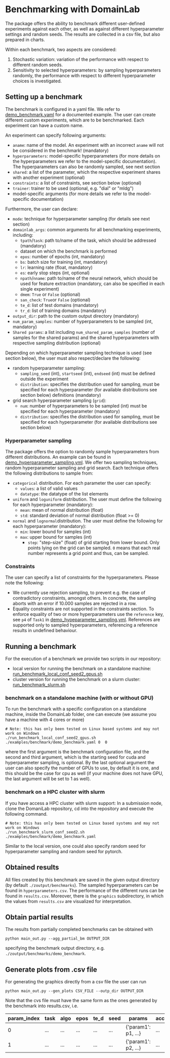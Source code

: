 # Benchmarking with DomainLab

The package offers the ability to benchmark different user-defined experiments against each other,
as well as against different hyperparameter settings and random seeds.
The results are collected in a csv file, but also prepared in charts.

Within each benchmark, two aspects are considered:
1. Stochastic variation: variation of the performance with respect to different random seeds.
2. Sensitivity to selected hyperparameters: by sampling hyperparameters randomly,
the performance with respect to different hyperparameter choices is investigated.

## Setting up a benchmark
The benchmark is configured in a yaml file. We refer to [demo_benchmark.yaml](https://github.com/marrlab/DomainLab/blob/master/examples/benchmark/demo_benchmark.yaml) for a documented
example. The user can create different custom experiments, which are to be benchmarked. Each
experiment can have a custom name.

An experiment can specify following arguments:
- `aname`: name of the model. An experiment with an incorrect `aname` will not be considered in the
benchmark! (mandatory)
- `hyperparameters`: model-specific hyperparameters (for more details on the hyperparameters we
refer to the model-specific documentation). The hyperparameters can also be randomly sampled, see
next section
- `shared`: a list of the parameter, which the respective experiment shares with another experiment
(optional)
- `constraints`: a list of constraints, see section below (optional)
- `trainer`: trainer to be used (optional, e.g. "dial" or "mldg")
- model-specific arguments (for more details we refer to the model-specific documentation)

Furthermore, the user can declare:
- `mode`: technique for hyperparameter sampling (for details see next section)
- `domainlab_args`: common arguments for all benchmarking experiments, including:
  - `tpath`/`task`: path to/name of the task, which should be addressed (mandatory)
  - dataset on which the benchmark is performed
  - `epos`: number of epochs (int, mandatory)
  - `bs`: batch size for training (int, mandatory)
  - `lr`: learning rate (float, mandatory)
  - `es`: early stop steps (int, optional)
  - `npath`/`nname`: path to/name of the neural network, which should be used for feature extraction
    (mandatory, can also be specified in each single experiment)
  - `dmem`: `True` or `False` (optional)
  - `san_check`: `True`or `False` (optional)
  - `te_d`: list of test domains (mandatory)
  - `tr_d`: list of training domains (mandatory)
- `output_dir`: path to the custom output directory (mandatory)
- `num_param_samples`: number of hyperparameters to be sampled (int, mandatory)
- `Shared params`: a list including `num_shared_param_samples` (number of samples for the shared
params) and the shared hyperparameters with respective sampling distribution (optional)

Depending on which hyperparameter sampling technique is used (see section below), the user must also
respect/declare the following:
- random hyperparameter sampling:
  - `sampling_seed` (int), `startseed` (int), `endseed` (int) must be defined outside the experiment
  - `distribution`: specifies the distribution used for sampling, must be specified for each
  hyperparameter (for available distributions see section below)
  definitions (mandatory)
- grid search hyperparameter sampling (`grid`):
  - `num`: number of hyperparameters to be sampled (int) must be specified for each hyperparameter
  (mandatory)
  - `distribution`: specifies the distribution used for sampling, must be specified for each
  hyperparameter (for available distributions see section below)
  

### Hyperparameter sampling
The package offers the option to randomly sample hyperparameters from different distributions.
An example can be found in [demo_hyperparameter_sampling.yml](https://github.com/marrlab/DomainLab/blob/master/examples/yaml/demo_hyperparameter_sampling.yml). We offer two sampling
techniques, random hyperparameter sampling and grid search. Each technique offers the following
distributions to sample from:
- `categorical` distribution. For each parameter the user can specify:
  - `values`: a list of valid values 
  - `datatype`: the datatype of the list elements
- `uniform` and `loguniform` distribution. The user must define the following for each
hyperparameter (mandatory):
  - `mean`: mean of normal distribution (float)
  - `std`: standard deviation of normal distribution (float >= 0)
- `normal` and `lognormal`distribution. The user must define the following for each hyperparameter
  (mandatory):
  - `min`: lower bound for samples (int)
  - `max`: upper bound for samples (int)
    - `step`: "step-size" (float) of grid starting from lower bound. Only points lying on the grid
    can be sampled. `0` means that each real number represents a grid point and thus, can be sampled. 
  

### Constraints
The user can specify a list of constraints for the hyperparameters. Please note the following:
- We currently use rejection sampling, to prevent e.g. the case of contradictory constraints,
amongst others. In concrete, the sampling aborts with an error if 10.000 samples are rejected in a
row. 
- Equality constraints are not supported in the constraints section. To enforce equality of two or 
more hyperparameters use the `reference` key, see `p4` of `Task1` in
[demo_hypeparameter_sampling.yml](https://github.com/marrlab/DomainLab/blob/master/examples/yaml/demo_hyperparameter_sampling.yml). References are supported only to sampled hyperparameters,
referencing a reference results in undefined behaviour.


## Running a benchmark
For the execution of a benchmark we provide two scripts in our repository:
- local version for running the benchmark on a standalone machine:
[run_benchmark_local_conf_seed2_gpus.sh](https://github.com/marrlab/DomainLab/blob/master/run_benchmark_local_conf_seed2_gpus.sh)
- cluster version for running the benchmark on a slurm cluster: [run_benchmark_slurm.sh](https://github.com/marrlab/DomainLab/blob/master/run_benchmark_slurm_conf_seed2.sh)

### benchmark on a standalone machine (with or without GPU)
To run the benchmark with a specific configuration on a standalone machine, inside the DomainLab 
folder, one can execute (we assume you have a machine with 4 cores or more)
```shell
# Note: this has only been tested on Linux based systems and may not work on Windows
./run_benchmark_local_conf_seed2_gpus.sh ./examples/benchmark/demo_benchmark.yaml 0  0
```
where the first argument is the benchmark configuration file, and the second and third argument,
which is the starting seed for cuda and hyperparameter sampling, is optional. By the last optional
argument the user can also specify the number of GPUs to use, by default it is one, and this should
be the case for cpu as well (if your machine does not have GPU, the last argument will be set to 1
as well).

### benchmark on a HPC cluster with slurm
If you have access a HPC cluster with slurm support: In a submission node, clone the DomaniLab
repository, cd into the repository and execute the following command.
```cluster
# Note: this has only been tested on Linux based systems and may not work on Windows
./run_benchmark_slurm_conf_seed2.sh ./examples/benchmark/demo_benchmark.yaml
```
Similar to the local version, one could also specify random seed for hyperparameter sampling and
random seed for pytorch.

## Obtained results
All files created by this benchmark are saved in the given output directory
(by default `./zoutput/benchmarks`). The sampled hyperparameters can be found in
`hyperparameters.csv`. The performance of the different runs can be found in `results.csv`.
Moreover, there is the `graphics` subdirectory, in which the values from `results.csv` are
visualized for interpretation.


## Obtain partial results
The results from partially completed benchmarks can be obtained with
```commandline
python main_out.py --agg_partial_bm OUTPUT_DIR
```
specifying the benchmark output directory, e.g. `./zoutput/benchmarks/demo_benchmark`.

## Generate plots from .csv file

For generating the graphics directly from a csv file the user can run 

```commandline
python main_out.py --gen_plots CSV_FILE --outp_dir OUTPUT_DIR
```

Note that the cvs file must have the same form as the ones generated by the benchmark into
results.csv, i.e. 





| param_index | task | algo | epos | te_d | seed | params | acc | precision | recall | specificity | f1 | auroc | 
|---|---|---|---|---|---|---|---|---|---|---|---|---|
| 0 | ... | ... | ... | ... | ... | {'param1': p1, ...} | ... | ... | ... | ... | ... | ... |
| 1 | ... | ... | ... | ... | ... | {'param1': p2, ...} | ... | ... | ... | ... | ... | ... |

